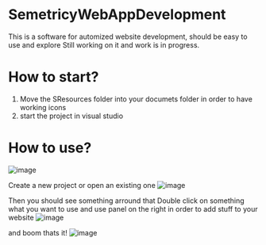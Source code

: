 # SemetricyWebAppDevelopment
This is a software for automized website development, should be easy to use and explore
Still working on it and work is in progress.
# How to start?
1. Move the SResources folder into your documets folder in order to have working icons
2. start the project in visual studio
# How to use?
![image](https://user-images.githubusercontent.com/73321844/188295005-3b166ca1-9815-4342-8e85-12b71c97b66e.png)

Create a new project or open an existing one
![image](https://user-images.githubusercontent.com/73321844/188295038-2323fe91-cab3-4b22-a1b6-ae877bd7a812.png)

Then you should see something arround that
Double click on something what you want to use and use panel on the right in order to add stuff to your website
![image](https://user-images.githubusercontent.com/73321844/188295079-8c3241fb-8197-4850-9aa3-0e89d16b5d12.png)

 and boom thats it!
![image](https://user-images.githubusercontent.com/73321844/188295108-dfe05c8e-6313-4cdd-902d-dfcff8df0fd6.png)

